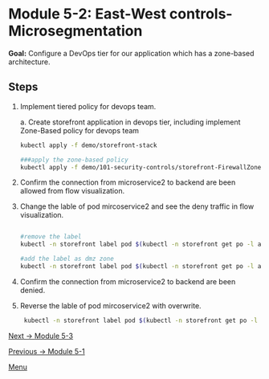 # Module 5-2: East-West controls-Microsegmentation

**Goal:** Configure a DevOps tier for our application which has a zone-based architecture.

## Steps



1. Implement tiered policy for devops team. 

   

    a. Create storefront application in devops tier, including implement Zone-Based policy for devops team 

    ```bash
    kubectl apply -f demo/storefront-stack
    ```

    
    ```bash
    ###apply the zone-based policy
    kubectl apply -f demo/101-security-controls/storefront-FirewallZonesPolicies.yaml
    ```

   
2. Confirm the connection from microservice2 to backend are been allowed from flow visualization.


3. Change the lable of pod mircoservice2 and see the deny traffic in flow visualization. 

    ```bash

    #remove the label 
    kubectl -n storefront label pod $(kubectl -n storefront get po -l app=microservice2 -ojsonpath='{.items[0].metadata.name}') fw-zone-

    #add the label as dmz zone
    kubectl -n storefront label pod $(kubectl -n storefront get po -l app=microservice2 -ojsonpath='{.items[0].metadata.name}')  fw-zone=dmz
    ```

4. Confirm the connection from microservice2 to backend are been denied.


5. Reverse the lable of pod mircoservice2 with overwrite. 
   
   ```bash
    kubectl -n storefront label pod $(kubectl -n storefront get po -l app=microservice2 -ojsonpath='{.items[0].metadata.name}') fw-zone=trusted --overwrite
    ```



[Next -> Module 5-3](../modules/host-protection.md)

[Previous -> Module 5-1](../modules/app-service-control.md)

[Menu](../README.md)
